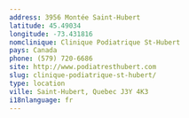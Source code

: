 ```yaml
---
address: 3956 Montée Saint-Hubert
latitude: 45.49034
longitude: -73.431816
nomclinique: Clinique Podiatrique St-Hubert
pays: Canada
phone: (579) 720-6686
site: http://www.podiatresthubert.com
slug: clinique-podiatrique-st-hubert/
type: location
ville: Saint-Hubert, Quebec J3Y 4K3
i18nlanguage: fr
---
```


